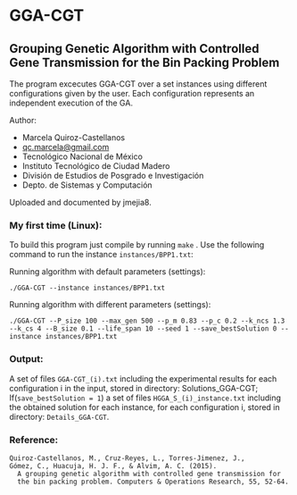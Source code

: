 # GGA-CGT

## Grouping Genetic Algorithm with Controlled Gene Transmission for the Bin Packing Problem

The program excecutes GGA-CGT over a set instances using different configurations
given by the user. Each configuration represents an independent execution of the GA.

Author: 

- Marcela Quiroz-Castellanos
- qc.marcela@gmail.com
- Tecnológico Nacional de México
- Instituto Tecnológico de Ciudad Madero
- División de Estudios de Posgrado e Investigación
- Depto. de Sistemas y Computación

Uploaded and documented by jmejia8.


### My first time (Linux):
To build this program just compile by running `make` . Use the following command to
run the instance `instances/BPP1.txt`:

Running algorithm with default parameters (settings):

```shell
./GGA-CGT --instance instances/BPP1.txt
```


Running algorithm with different parameters (settings):

```shell
./GGA-CGT --P_size 100 --max_gen 500 --p_m 0.83 --p_c 0.2 --k_ncs 1.3 --k_cs 4 --B_size 0.1 --life_span 10 --seed 1 --save_bestSolution 0 --instance instances/BPP1.txt
```


### Output:
A set of files `GGA-CGT_(i).txt` including the experimental results for each
configuration i in the input, stored in directory: Solutions_GGA-CGT;
If(`save_bestSolution = 1`) a set of files `HGGA_S_(i)_instance.txt` including the
obtained solution for each instance, for each configuration i, stored in directory: `Details_GGA-CGT`.

### Reference:

```
Quiroz-Castellanos, M., Cruz-Reyes, L., Torres-Jimenez, J.,
Gómez, C., Huacuja, H. J. F., & Alvim, A. C. (2015).
  A grouping genetic algorithm with controlled gene transmission for
  the bin packing problem. Computers & Operations Research, 55, 52-64.
```
